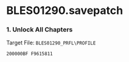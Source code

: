 # BLES01290.savepatch

### 1. Unlock All Chapters

Target File: `BLES01290_PRFL\PROFILE`

```
200000BF F9615811
```

